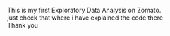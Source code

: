 This is my first Exploratory Data Analysis on Zomato.
<br>
just check that where i have explained the code there
<br>
Thank you
